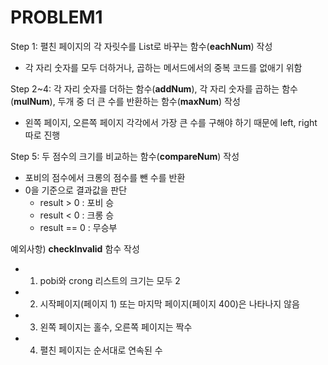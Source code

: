 # PROBLEM1

Step 1: 펼친 페이지의 각 자릿수를 List로 바꾸는 함수(**eachNum**) 작성 
- 각 자리 숫자를 모두 더하거나, 곱하는 메서드에서의 중복 코드를 없애기 위함

Step 2~4: 각 자리 숫자를 더하는 함수(**addNum**), 각 자리 숫자를 곱하는 함수(**mulNum**), 두개 중 더 큰 수를 반환하는 함수(**maxNum**) 작성
- 왼쪽 페이지, 오른쪽 페이지 각각에서 가장 큰 수를 구해야 하기 때문에 left, right 따로 진행

Step 5: 두 점수의 크기를 비교하는 함수(**compareNum**) 작성
- 포비의 점수에서 크롱의 점수를 뺀 수를 반환
- 0을 기준으로 결과값을 판단
  - result > 0 : 포비 승
  - result < 0 : 크롱 승
  - result == 0 : 무승부

예외사항) **checkInvalid** 함수 작성
- 1. pobi와 crong 리스트의 크기는 모두 2
- 2. 시작페이지(페이지 1) 또는 마지막 페이지(페이지 400)은 나타나지 않음
- 3. 왼쪽 페이지는 홀수, 오른쪽 페이지는 짝수
- 4. 펼친 페이지는 순서대로 연속된 수
